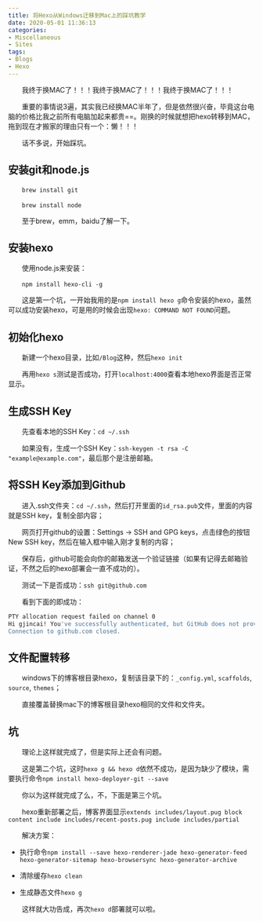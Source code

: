 ```yaml
---
title: 将Hexo从Windows迁移到Mac上的踩坑教学
date: 2020-05-01 11:36:13
categories:
- Miscellaneous
- Sites
tags:
- Blogs
- Hexo
---
```

&emsp;&emsp;我终于换MAC了！！！我终于换MAC了！！！我终于换MAC了！！！

&emsp;&emsp;重要的事情说3遍，其实我已经换MAC半年了，但是依然很兴奋，毕竟这台电脑的价格比我之前所有电脑加起来都贵==。刚换的时候就想把hexo转移到MAC，拖到现在才搬家的理由只有一个：懒！！！

&emsp;&emsp;话不多说，开始踩坑。

<!-- more -->

## 安装git和node.js

&emsp;&emsp;`brew install git`

&emsp;&emsp;`brew install node`

&emsp;&emsp;至于brew，emm，baidu了解一下。

## 安装hexo

&emsp;&emsp;使用node.js来安装：

&emsp;&emsp;`npm install hexo-cli -g`

&emsp;&emsp;这是第一个坑，一开始我用的是`npm install hexo g`命令安装的hexo，虽然可以成功安装hexo，可是用的时候会出现`hexo: COMMAND NOT FOUND`问题。

## 初始化hexo

&emsp;&emsp;新建一个hexo目录，比如`/Blog`这种，然后`hexo init`

&emsp;&emsp;再用`hexo s`测试是否成功，打开`localhost:4000`查看本地hexo界面是否正常显示。

## 生成SSH Key

&emsp;&emsp;先查看本地的SSH Key：`cd ~/.ssh`

&emsp;&emsp;如果没有，生成一个SSH Key：`ssh-keygen -t rsa -C "example@example.com"`，最后那个是注册邮箱。

## 将SSH Key添加到Github

&emsp;&emsp;进入.ssh文件夹：`cd ~/.ssh`，然后打开里面的`id_rsa.pub`文件，里面的内容就是SSH key，复制全部内容；

&emsp;&emsp;网页打开github的设置：Settings -> SSH and GPG keys，点击绿色的按钮New SSH key，然后在输入框中输入刚才复制的内容；

&emsp;&emsp;保存后，github可能会向你的邮箱发送一个验证链接（如果有记得去邮箱验证，不然之后的hexo部署会一直不成功的）。

&emsp;&emsp;测试一下是否成功：`ssh git@github.com`

&emsp;&emsp;看到下面的即成功：

```Bash
PTY allocation request failed on channel 0
Hi gjincai! You've successfully authenticated, but GitHub does not provide shell access.
Connection to github.com closed.
```

## 文件配置转移

&emsp;&emsp;windows下的博客根目录hexo，复制该目录下的：`_config.yml`, `scaffolds`, `source`, `themes`；

&emsp;&emsp;直接覆盖替换mac下的博客根目录hexo相同的文件和文件夹。

## 坑

&emsp;&emsp;理论上这样就完成了，但是实际上还会有问题。

&emsp;&emsp;这是第二个坑，这时`hexo g && hexo d`依然不成功，是因为缺少了模块，需要执行命令`npm install hexo-deployer-git --save`

&emsp;&emsp;你以为这样就完成了么，不，下面是第三个坑。

&emsp;&emsp;hexo重新部署之后，博客界面显示`extends includes/layout.pug block content include includes/recent-posts.pug include includes/partial`

&emsp;&emsp;解决方案：

* 执行命令`npm install --save hexo-renderer-jade hexo-generator-feed hexo-generator-sitemap hexo-browsersync hexo-generator-archive`

* 清除缓存`hexo clean`

* 生成静态文件`hexo g`

&emsp;&emsp;这样就大功告成，再次`hexo d`部署就可以啦。